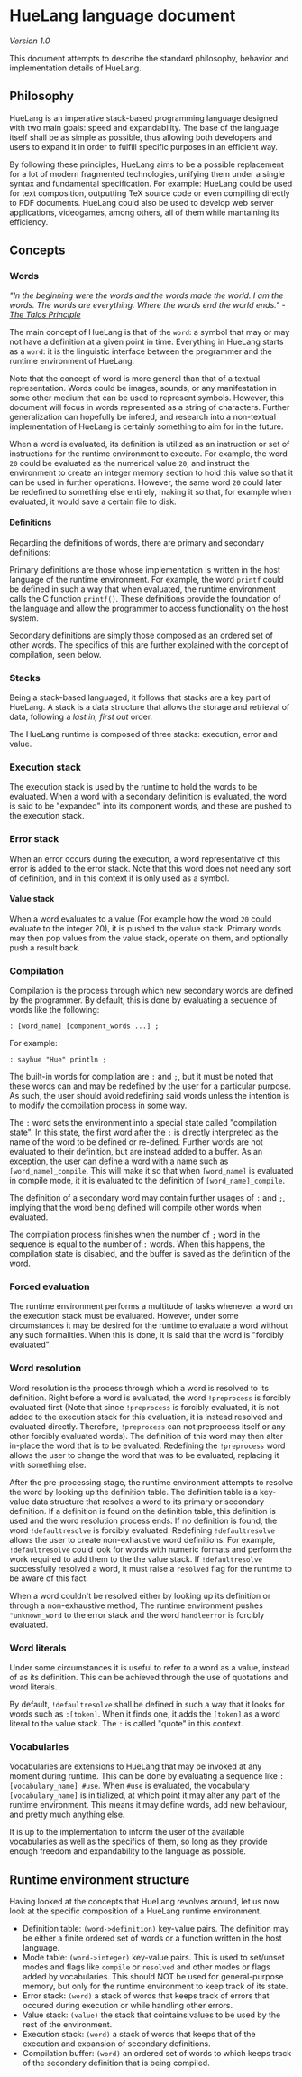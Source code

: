 # HueLang language document

_Version 1.0_

This document attempts to describe the standard philosophy, behavior and implementation details of HueLang.

## Philosophy

HueLang is an imperative stack-based programming language designed with two main goals: speed and expandability. The base of the language itself shall be as simple as possible, thus allowing both developers and users to expand it in order to fulfill specific purposes in an efficient way. 

By following these principles, HueLang aims to be a possible replacement for a lot of modern fragmented technologies, unifying them under a single syntax and fundamental specification. For example: HueLang could be used for text composition, outputting TeX source code or even compiling directly to PDF documents. HueLang could also be used to develop web server applications, videogames, among others, all of them while mantaining its efficiency.

## Concepts

### Words

_"In the beginning were the words and the words made the world. I am the words. The words are everything. Where the words end the world ends." - [The Talos Principle](https://store.steampowered.com/app/257510/The_Talos_Principle/)_

The main concept of HueLang is that of the ``word``: a symbol that may or may not have a definition at a given point in time. Everything in HueLang starts as a ``word``: it is the linguistic interface between the programmer and the runtime environment of HueLang. 

Note that the concept of word is more general than that of a textual representation. Words could be images, sounds, or any manifestation in some other medium that can be used to represent symbols. However, this document will focus in words represented as a string of characters. Further generalization can hopefully be infered, and research into a non-textual implementation of HueLang is certainly something to aim for in the future.

When a word is evaluated, its definition is utilized as an instruction or set of instructions for the runtime environment to execute. For example, the word ``20`` could be evaluated as the numerical value ``20``, and instruct the environment to create an integer memory section to hold this value so that it can be used in further operations. However, the same word ``20`` could later be redefined to something else entirely, making it so that, for example when evaluated, it would save a certain file to disk.

#### Definitions

Regarding the definitions of words, there are primary and secondary definitions:

Primary definitions are those whose implementation is written in the host language of the runtime environment. For example, the word ``printf`` could be defined in such a way that when evaluated, the runtime environment calls the C function ``printf()``. These definitions provide the foundation of the language and allow the programmer to access functionality on the host system. 

Secondary definitions are simply those composed as an ordered set of other words. The specifics of this are further explained with the concept of compilation, seen below.

### Stacks

Being a stack-based languaged, it follows that stacks are a key part of HueLang. A stack is a data structure that allows the storage and retrieval of data, following a _last in, first out_ order. 

The HueLang runtime is composed of three stacks: execution, error and value.

### Execution stack

The execution stack is used by the runtime to hold the words to be evaluated. When a word with a secondary definition is evaluated, the word is said to be "expanded" into its component words, and these are pushed to the execution stack. 

### Error stack

When an error occurs during the execution, a word representative of this error is added to the error stack. Note that this word does not need any sort of definition, and in this context it is only used as a symbol.

#### Value stack

When a word evaluates to a value (For example how the word ``20`` could evaluate to the integer 20), it is pushed to the value stack. Primary words may then pop values from the value stack, operate on them, and optionally push a result back.

### Compilation

Compilation is the process through which new secondary words are defined by the programmer. By default, this is done by evaluating a sequence of words like the following:

```
: [word_name] [component_words ...] ;
```

For example:

```
: sayhue "Hue" println ;
```

The built-in words for compilation are ``:`` and ``;``, but it must be noted that these words can and may be redefined by the user for a particular purpose. As such, the user should avoid redefining said words unless the intention is to modify the compilation process in some way. 

The ``:`` word sets the environment into a special state called "compilation state". In this state, the first word after the ``:`` is directly interpreted as the name of the word to be defined or re-defined. Further words are not evaluated to their definition, but are instead added to a buffer. As an exception, the user can define a word with a name such as ``[word_name]_compile``. This will make it so that when ``[word_name]`` is evaluated in compile mode, it it is evaluated to the definition of ``[word_name]_compile``. 

The definition of a secondary word may contain further usages of ``:`` and ``;``, implying that the word being defined will compile other words when evaluated. 

The compilation process finishes when the number of ``;`` word in the sequence is equal to the number of ``:`` words. When this happens, the compilation state is disabled, and the buffer is saved as the definition of the word.

### Forced evaluation

The runtime environment performs a multitude of tasks whenever a word on the execution stack must be evaluated. However, under some circumstances it may be desired for the runtime to evaluate a word without any such formalities. When this is done, it is said that the word is "forcibly evaluated".

### Word resolution

Word resolution is the process through which a word is resolved to its definition. Right before a word is evaluated, the word ``!preprocess`` is forcibly evaluated first (Note that since ``!preprocess`` is forcibly evaluated, it is not added to the execution stack for this evaluation, it is instead resolved and evaluated directly. Therefore, ``!preprocess`` can not preprocess itself or any other forcibly evaluated words). The definition of this word may then alter in-place the word that is to be evaluated. Redefining the ``!preprocess`` word allows the user to change the word that was to be evaluated, replacing it with something else. 

After the pre-processing stage, the runtime environment attempts to resolve the word by looking up the definition table. The definition table is a key-value data structure that resolves a word to its primary or secondary definition. If a definition is found on the definition table, this definition is used and the word resolution process ends. If no definition is found, the word ``!defaultresolve`` is forcibly evaluated. Redefining ``!defaultresolve`` allows the user to create non-exhaustive word definitions. For example, ``!defaultresolve`` could look for words with numeric formats and perform the work required to add them to the the value stack. If ``!defaultresolve`` successfully resolved a word, it must raise a ``resolved`` flag for the runtime to be aware of this fact. 

When a word couldn't be resolved either by looking up its definition or through a non-exhaustive method, The runtime environment pushes ``"unknown_word`` to the error stack and the word ``handleerror`` is forcibly evaluated.

### Word literals

Under some circumstances it is useful to refer to a word as a value, instead of as its definition. This can be achieved through the use of quotations and word literals. 

By default, ``!defaultresolve`` shall be defined in such a way that it looks for words such as ``:[token]``. When it finds one, it adds the ``[token]`` as a word literal to the value stack. The ``:`` is called "quote" in this context.

### Vocabularies

Vocabularies are extensions to HueLang that may be invoked at any moment during runtime. This can be done by evaluating a sequence like ``:[vocabulary_name] #use``. When ``#use`` is evaluated, the vocabulary ``[vocabulary_name]`` is initialized, at which point it may alter any part of the runtime environment. This means it may define words, add new behaviour, and pretty much anything else.

It is up to the implementation to inform the user of the available vocabularies as well as the specifics of them, so long as they provide enough freedom and expandability to the language as possible.

## Runtime environment structure

Having looked at the concepts that HueLang revolves around, let us now look at the specific composition of a HueLang runtime environment.

- Definition table: ``(word->definition)`` key-value pairs. The definition may be either a finite ordered set of words or a function written in the host language.
- Mode table: ``(word->integer)`` key-value pairs. This is used to set/unset modes and flags like ``compile`` or ``resolved`` and other modes or flags added by vocabularies. This should NOT be used for general-purpose memory, but only for the runtime environment to keep track of its state. 
- Error stack: ``(word)`` a stack of words that keeps track of errors that occured during execution or while handling other errors. 
- Value stack: ``(value)`` the stack that cointains values to be used by the rest of the environment.
- Execution stack: ``(word)`` a stack of words that keeps that of the execution and expansion of secondary definitions. 
- Compilation buffer: ``(word)`` an ordered set of words to which keeps track of the secondary definition that is being compiled.